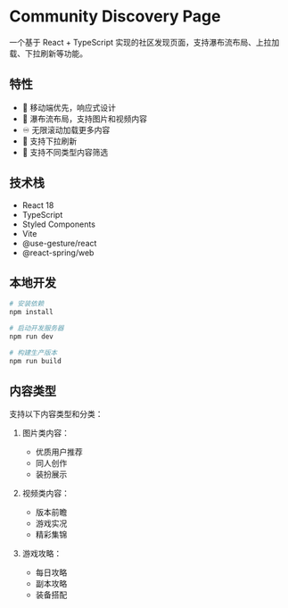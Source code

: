 # Community Discovery Page

一个基于 React + TypeScript 实现的社区发现页面，支持瀑布流布局、上拉加载、下拉刷新等功能。

## 特性

- 📱 移动端优先，响应式设计
- 🎨 瀑布流布局，支持图片和视频内容
- ♾️ 无限滚动加载更多内容
- 🔄 支持下拉刷新
- 🎯 支持不同类型内容筛选

## 技术栈

- React 18
- TypeScript
- Styled Components
- Vite
- @use-gesture/react
- @react-spring/web

## 本地开发

```bash
# 安装依赖
npm install

# 启动开发服务器
npm run dev

# 构建生产版本
npm run build
```

## 内容类型

支持以下内容类型和分类：

1. 图片类内容：
   - 优质用户推荐
   - 同人创作
   - 装扮展示

2. 视频类内容：
   - 版本前瞻
   - 游戏实况
   - 精彩集锦

3. 游戏攻略：
   - 每日攻略
   - 副本攻略
   - 装备搭配

